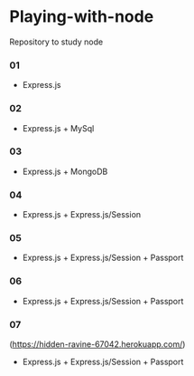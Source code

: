 # Playing-with-node

Repository to study node

### 01
- Express.js

### 02
- Express.js + MySql

### 03
- Express.js + MongoDB

### 04 
- Express.js + Express.js/Session

### 05
- Express.js + Express.js/Session + Passport

### 06
- Express.js + Express.js/Session + Passport

### 07
(https://hidden-ravine-67042.herokuapp.com/)
- Express.js + Express.js/Session + Passport
